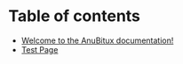 # Table of contents

* [Welcome to the AnuBitux documentation!](README.md)
* [Test Page](test-page.md)
